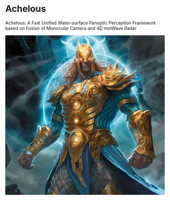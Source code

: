 # Achelous
Achelous: A Fast Unified Water-surface Panoptic Perception Framework based on Fusion of Monocular Camera and 4D mmWave Radar




![Image text](icons/Achelous.png)
